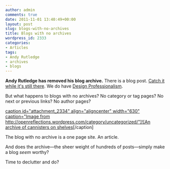 ```yaml
---
author: admin
comments: true
date: 2011-11-01 13:40:49+00:00
layout: post
slug: blogs-with-no-archives
title: Blogs with no archives
wordpress_id: 2333
categories:
- Articles
tags:
- Andy Rutledge
- archives
- blogs
---
```


**Andy Rutledge has removed his blog archive.** There is a blog post. [Catch it while it's still there](http://www.andyrutledge.com/design-view.php). We do have [Design Professionalism](http://designprofessionalism.com/index.php).

But what happens to blogs with no archives? No category or tag pages? No next or previous links? No author pages?

[caption id="attachment_2334" align="aligncenter" width="630" caption="Image from http://openreflections.wordpress.com/category/uncategorized/"]![An archive of cannisters on shelves](http://leonpaternoster.com/wp-content/uploads/2011/11/archive.jpg)[/caption]

The blog with no archive is a one page site. An article.

And does the archive—the sheer weight of hundreds of posts—simply make a blog _seem_ worthy?

Time to declutter and do?
